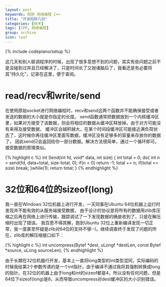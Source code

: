 ```yaml
---
layout: post
keywords: 陷阱 网络编程 C++
title: "开发陷阱几则"
categories: [技术]
tags: [CPP, 网络编程]
group: archive
icon: leaf
---
```

{% include codepiano/setup %}

这几天和别人联调程序的时候，出现了很多意想不到的问题，其实有些问题之前不是没碰到过并且已经解决了，只是时间长了又抛诸脑后了，我看还是有必要将其“持久化”，记录在这里，便于查阅。

# read/recv和write/send

在使用原始socket进行网络编程时，recv和send这两个函数并不能确保接受或者发送的数据的大小就是你指定的长度。
send函数通常把数据放到一个内核缓冲区里，如果对方接受了该数据，则会将相应的数据从缓冲区释放掉。由于对方可能没有来得及接受数据，
缓冲区会越积越大，在某个时间段缓冲区可能接近满负荷状态了，这时候你再往缓冲区里面写数据，缓冲区没有足够多的容量来存放你的数据了，
因此send只会返回给你一部分数据。解决方法很简单，通过一个循环即可。接受数据的原理类似。

{% highlight c %}
int Send(int fd, void* data, int size)
{
	int total = 0;
	do{
		int n = send(fd, data+total, size-total, 0);
		if(n < 0) return -1;
		total += n;
		if(total == size) break;
 	}while(1);
	return total;
}
{% endhighlight %}

# 32位和64位的sizeof(long)

我一直在Windows 32位机器上进行开发，一天同事在Ubuntu 64位机器上运行时发现并不能有效的从服务端接受数据，
由于设计的协议是将所有的数据用zlib库压缩之后再在网络上进行传输，跟踪调试了一下发现数据的确是收到了，只是在解压缩时出现了错误。
我百思不得其解，跑到Ubuntu 32位上重新编译发现一切正常，我一度甚至怀疑是zlib对64位的支持不够:-)。继续调查终于发现了问题的所在，zlib库的解压缩接口如下：

{% highlight c %}
int uncompress(Bytef *dest, uLongf *destLen, const Bytef *source, uLong sourceLen);
{% endhighlight %}

由于长期在32位机器行开发，基本上一直将long类型的int类型混同，实际编码的时候我给第2个参数传递的是一个int指针，由于编译不通过我将其强制转换成long的指针。在32位的机器上由于long和int的sizeof都是4，所以没有任何问题，但是64位下sizeof(long)是8，从而导致uncompress对dest缓冲区的大小识别错误。

